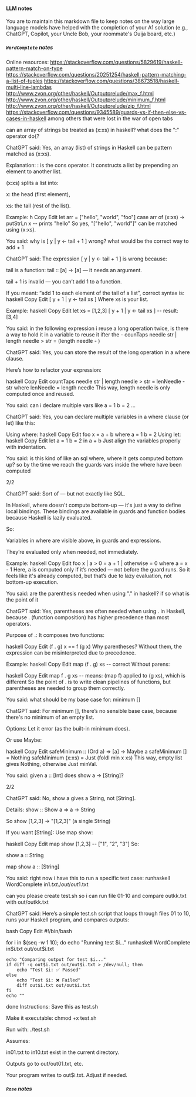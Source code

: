 #### LLM notes

You are to maintain this markdown file to keep notes on the way large
language models have helped with the completion of your A1 solution
(e.g., ChatGPT, Copilot, your Uncle Bob, your roommate's  Ouija board,
etc.)


##### `WordComplete` notes
Online resources:
https://stackoverflow.com/questions/5829619/haskell-pattern-match-on-type
https://stackoverflow.com/questions/20251254/haskell-pattern-matching-a-list-of-tuples
https://stackoverflow.com/questions/38673518/haskell-multi-line-lambdas
http://www.zvon.org/other/haskell/Outputprelude/max_f.html
http://www.zvon.org/other/haskell/Outputprelude/minimum_f.html
http://www.zvon.org/other/haskell/Outputprelude/zip_f.html
https://stackoverflow.com/questions/9345589/guards-vs-if-then-else-vs-cases-in-haskell
among others that were lost in the war of open tabs

can an array of strings be treated as (x:xs) in haskell? what does the ":" operator do{?


ChatGPT said:
Yes, an array (list) of strings in Haskell can be pattern matched as (x:xs).

Explanation:
: is the cons operator. It constructs a list by prepending an element to another list.

(x:xs) splits a list into:

x: the head (first element),

xs: the tail (rest of the list).

Example:
h
Copy
Edit
let arr = ["hello", "world", "foo"]
case arr of
  (x:xs) -> putStrLn x  -- prints "hello"
So yes, "["hello", "world"]" can be matched using (x:xs).





You said:
why is [ y | y <- tail + 1 ] wrong? what would be the correct way to add + 1


ChatGPT said:
The expression [ y | y <- tail + 1 ] is wrong because:

tail is a function: tail :: [a] -> [a] — it needs an argument.

tail + 1 is invalid — you can’t add 1 to a function.

If you meant: “add 1 to each element of the tail of a list”, correct syntax is:
haskell
Copy
Edit
[ y + 1 | y <- tail xs ]
Where xs is your list.

Example:
haskell
Copy
Edit
let xs = [1,2,3]
[ y + 1 | y <- tail xs ]  -- result: [3,4]




You said:
in the following expression i reuse a long operation twice, is there a way to hold it in a variable to reuse it ifter the - 
counTaps needle str | length needle > str = (length needle - )


ChatGPT said:
Yes, you can store the result of the long operation in a where clause.

Here’s how to refactor your expression:

haskell
Copy
Edit
countTaps needle str
  | length needle > str = lenNeedle - str
  where lenNeedle = length needle
This way, length needle is only computed once and reused.





You said:
can i declare multiple vars like a = 1 b = 2 ...


ChatGPT said:
Yes, you can declare multiple variables in a where clause (or let) like this:

Using where:
haskell
Copy
Edit
foo x = a + b
  where
    a = 1
    b = 2
Using let:
haskell
Copy
Edit
let a = 1
    b = 2
in a + b
Just align the variables properly with indentation.





You said:
is this kind of like an sql where, where it gets computed bottom up? so by the time we reach the guards vars inside the where have been computed



2/2

ChatGPT said:
Sort of — but not exactly like SQL.

In Haskell, where doesn't compute bottom-up — it's just a way to define local bindings. These bindings are available in guards and function bodies because Haskell is lazily evaluated.

So:

Variables in where are visible above, in guards and expressions.

They’re evaluated only when needed, not immediately.

Example:
haskell
Copy
Edit
foo x
  | a > 0     = a + 1
  | otherwise = 0
  where a = x - 1
Here, a is computed only if it’s needed — not before the guard runs. So it feels like it's already computed, but that’s due to lazy evaluation, not bottom-up execution.





You said:
are the parenthesis needed when using "." in haskell? if so what is the point of it


ChatGPT said:
Yes, parentheses are often needed when using . in Haskell, because . (function composition) has higher precedence than most operators.

Purpose of .:
It composes two functions:

haskell
Copy
Edit
(f . g) x == f (g x)
Why parentheses?
Without them, the expression can be misinterpreted due to precedence.

Example:
haskell
Copy
Edit
map (f . g) xs  -- correct
Without parens:

haskell
Copy
Edit
map f . g xs  -- means: (map f) applied to (g xs), which is different
So the point of . is to write clean pipelines of functions, but parentheses are needed to group them correctly.





You said:
what should be my base case for:
minimum []


ChatGPT said:
For minimum [], there’s no sensible base case, because there's no minimum of an empty list.

Options:
Let it error (as the built-in minimum does).

Or use Maybe:

haskell
Copy
Edit
safeMinimum :: (Ord a) => [a] -> Maybe a
safeMinimum [] = Nothing
safeMinimum (x:xs) = Just (foldl min x xs)
This way, empty list gives Nothing, otherwise Just minVal.





You said:
given a :: [Int]
does show a -> [String]?



2/2

ChatGPT said:
No, show a gives a String, not [String].

Details:
show :: Show a => a -> String

So show [1,2,3] → "[1,2,3]" (a single String)

If you want [String]:
Use map show:

haskell
Copy
Edit
map show [1,2,3]  -- ["1", "2", "3"]
So:

show a :: String

map show a :: [String]





You said:
right now i have this to run a specific test case:
runhaskell WordComplete in$1.txt ./out/out$1.txt

can you please create test.sh so i can run file 01-10 and compare outkk.txt with out/outkk.txt


ChatGPT said:
Here’s a simple test.sh script that loops through files 01 to 10, runs your Haskell program, and compares outputs:

bash
Copy
Edit
#!/bin/bash

for i in $(seq -w 1 10); do
    echo "Running test $i..."
    runhaskell WordComplete in$i.txt out/out$i.txt

    echo "Comparing output for test $i..."
    if diff -q out$i.txt out/out$i.txt > /dev/null; then
        echo "Test $i: ✅ Passed"
    else
        echo "Test $i: ❌ Failed"
        diff out$i.txt out/out$i.txt
    fi
    echo ""
done
Instructions:
Save this as test.sh

Make it executable: chmod +x test.sh

Run with: ./test.sh

Assumes:

in01.txt to in10.txt exist in the current directory.

Outputs go to out/out01.txt, etc.

Your program writes to out$i.txt. Adjust if needed.
##### `Rose` notes



